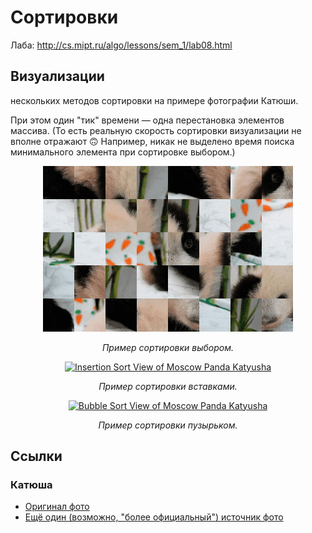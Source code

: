# Сортировки

Лаба: http://cs.mipt.ru/algo/lessons/sem_1/lab08.html


## Визуализации

нескольких методов сортировки на примере фотографии Катюши.

При этом один "тик" времени — одна перестановка элементов массива. (То есть реальную скорость сортировки визуализации не вполне отражают 🙃 Например, никак не выделено время поиска минимального элемента при сортировке выбором.)

<p align="center">
   <a href="https://media.giphy.com/media/v1.Y2lkPTc5MGI3NjExbjZtdDY0anBkOXBxcG5qMnFjMzAxd2F3Y2tmdTQxbmhhM2phZno5byZlcD12MV9pbnRlcm5hbF9naWZfYnlfaWQmY3Q9Zw/aZRf40gc0PK61rKmM5/source.gif">
     <img src="./images/gif/panda_selection_50_lossy_35_width_400.gif" alt="Selection Sort View of Moscow Panda Katyusha" title="Katyusha & Selection Sort" />
   </a>
</p>
<p align="center">
  <em>Пример сортировки выбором.</em>
</p>

<p align="center">
   <a href="https://media.giphy.com/media/v1.Y2lkPTc5MGI3NjExZTEwczdqcW1vaHppbm5qeHM0Z3Q4Y3pzcThydXZ2ZTVoNzBzbHJ5byZlcD12MV9pbnRlcm5hbF9naWZfYnlfaWQmY3Q9Zw/OoRRyQdv5vU5KF0NIZ/source.gif">
     <img src="./images/gif/panda_insertion_50_lossy_35_width_400.gif" alt="Insertion Sort View of Moscow Panda Katyusha" title="Katyusha & Insertion Sort" />
   </a>
</p>
<p align="center">
  <em>Пример сортировки вставками.</em>
</p>

<p align="center">
   <a href="https://media.giphy.com/media/v1.Y2lkPTc5MGI3NjExeW40cXgzZnI0ZDJhaHpudTFzNWVjZDY2azQ1cmdydGtzdmQ3cWNiNiZlcD12MV9pbnRlcm5hbF9naWZfYnlfaWQmY3Q9Zw/6zA2PwQmMb3Ht8UnwG/source.gif">
     <img src="./images/gif/panda_bubble_50_lossy_35_width_400.gif" alt="Bubble Sort View of Moscow Panda Katyusha" title="Katyusha & Bubble Sort" />
   </a>
</p>
<p align="center">
  <em>Пример сортировки пузырьком.</em>
</p>


## Ссылки

### Катюша

* [Оригинал фото](https://caoinform.moscow/wp-content/uploads/sites/38/2024/01/030124-web-00005.jpg)
* [Ещё один (возможно, "более официальный") источник фото](https://www.mskagency.ru/materials/3349843)
